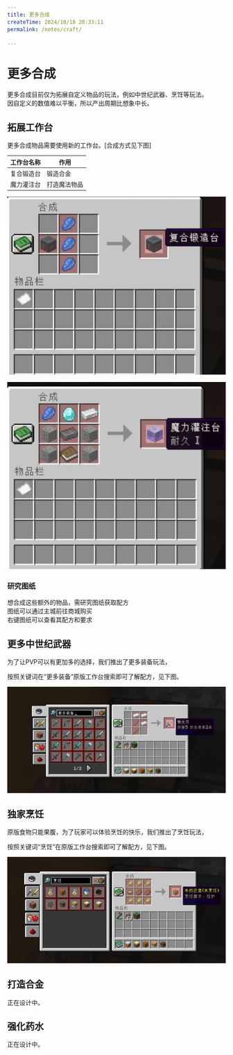 ```yaml
---
title: 更多合成
createTime: 2024/10/18 20:33:11
permalink: /notes/craft/

---
```


# 更多合成

更多合成目前仅为拓展自定义物品的玩法，例如中世纪武器、烹饪等玩法。<br>
因自定义的数值难以平衡，所以产出周期比想象中长。<br>

## 拓展工作台

更多合成物品需要使用新的工作台。[合成方式见下图]<br>

| 工作台名称 | 作用          |
| ---------- | ------------- |
| 复合锻造台 | 锻造合金   |
| 魔力灌注台 | 打造魔法物品 |

<img src="/images/component.png" alt="component"><br>

<img src="/images/magic.png" alt="magic"><br>

### 研究图纸

想合成这些额外的物品，需研究图纸获取配方<br>
图纸可以通过主城前往商城购买<br>
右键图纸可以查看其配方和要求<br>

## 更多中世纪武器

为了让PVP可以有更加多的选择，我们推出了更多装备玩法，<br>

按照关键词在“更多装备”原版工作台搜索即可了解配方，见下图。<br>

<img src="/images/zb.png" alt="zb"><br>

## 独家烹饪

原版食物只能果腹，为了玩家可以体验烹饪的快乐，我们推出了烹饪玩法，<br>

按照关键词“烹饪”在原版工作台搜索即可了解配方，见下图。<br>

<img src="/images/pr.png" alt="pr"><br>


## 打造合金

正在设计中。

## 强化药水

正在设计中。